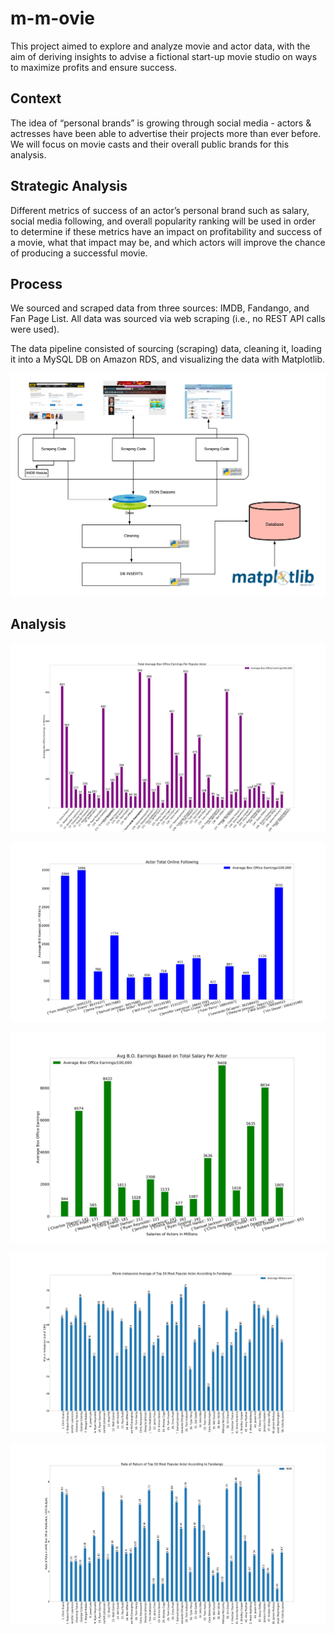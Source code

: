 # m-m-ovie
This project aimed to explore and analyze movie and actor data, with the aim of deriving insights
to advise a fictional start-up movie studio on ways to maximize profits and ensure success.

## Context
The idea of “personal brands” is growing through social media - actors & actresses have been able to advertise their projects more than ever before. We will focus on movie casts and their overall public brands for this analysis.

## Strategic Analysis
Different metrics of success of an actor’s personal brand such as salary, social media following, and overall popularity ranking will be used in order to determine if these metrics have an impact on profitability and success of a movie, what that impact may be, and which actors will improve the chance of producing a successful movie.

## Process
We sourced and scraped data from three sources:  IMDB, Fandango, and Fan Page List.
All data was sourced via web scraping (i.e., no REST API calls were used).

The data pipeline consisted of sourcing (scraping) data, cleaning it, loading it into
a MySQL DB on Amazon RDS, and visualizing the data with Matplotlib.


![](/graphs_saved_as_.png/data-pipeline.png)


## Analysis

![](/graphs_saved_as_.png/BO_v_Pop.png)

![](/graphs_saved_as_.png/BO_v_Social.png)

![](/graphs_saved_as_.png/BO_v_Sal.png)

![](/graphs_saved_as_.png/movies_3.png)

![](/graphs_saved_as_.png/movies_4.png)
